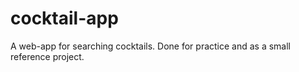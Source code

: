 # cocktail-app
A web-app for searching cocktails. Done for practice and as a small reference project.
